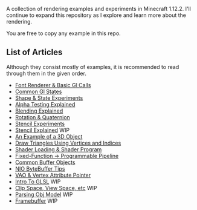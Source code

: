 A collection of rendering examples and experiments in Minecraft 1.12.2. I'll continue to expand this repository as I explore and learn more about the rendering.

You are free to copy any example in this repo.

## List of Articles
Although they consist mostly of examples, it is recommended to read through them in the given order.
- [Font Renderer & Basic Gl Calls](https://github.com/tttsaurus/Mc122RenderBook/blob/main/articles/FontRenderer%26BasicGlCalls.md)
- [Common Gl States](https://github.com/tttsaurus/Mc122RenderBook/blob/main/articles/GlStates.md)
- [Shape & State Experiments](https://github.com/tttsaurus/Mc122RenderBook/blob/main/articles/Shapes%26States.md)
- [Alpha Testing Explained](https://github.com/tttsaurus/Mc122RenderBook/blob/main/articles/AlphaTestExplained.md)
- [Blending Explained](https://github.com/tttsaurus/Mc122RenderBook/blob/main/articles/BlendExplained.md)
- [Rotation & Quaternion](https://github.com/tttsaurus/Mc122RenderBook/blob/main/articles/Rotation%26Quaternion.md)
- [Stencil Experiments](https://github.com/tttsaurus/Mc122RenderBook/blob/main/articles/Stencil.md)
- [Stencil Explained](https://github.com/tttsaurus/Mc122RenderBook/blob/main/articles/StencilExplained.md) WIP
- [An Example of a 3D Object](https://github.com/tttsaurus/Mc122RenderBook/blob/main/articles/3DShapes.md)
- [Draw Triangles Using Vertices and Indices](https://github.com/tttsaurus/Mc122RenderBook/blob/main/articles/DrawVertices.md)
- [Shader Loading & Shader Program](https://github.com/tttsaurus/Mc122RenderBook/blob/main/articles/ShaderLoading%26ShaderProgram.md)
- [Fixed-Function -> Programmable Pipeline](https://github.com/tttsaurus/Mc122RenderBook/blob/main/articles/ProgrammablePipeline.md)
- [Common Buffer Objects](https://github.com/tttsaurus/Mc122RenderBook/blob/main/articles/BufferObjects.md)
- [NIO ByteBuffer Tips](https://github.com/tttsaurus/Mc122RenderBook/blob/main/articles/NioByteBuffer.md)
- [VAO & Vertex Attribute Pointer](https://github.com/tttsaurus/Mc122RenderBook/blob/main/articles/VaoAndVertexAttributePointer.md)
- [Intro To GLSL](https://github.com/tttsaurus/Mc122RenderBook/blob/main/articles/IntroToGLSL.md) WIP
- [Clip Space, View Space, etc](https://github.com/tttsaurus/Mc122RenderBook/blob/main/articles/AllThatAboutViewClipEtc.md) WIP
- [Parsing Obj Model](https://github.com/tttsaurus/Mc122RenderBook/blob/main/articles/ParsingObjModel.md) WIP
- [Framebuffer](https://github.com/tttsaurus/Mc122RenderBook/blob/main/articles/Framebuffer.md) WIP
